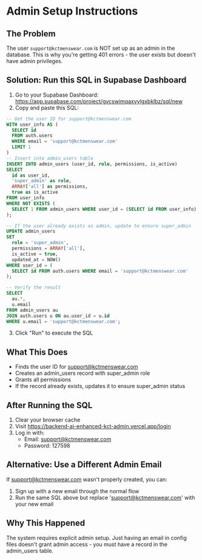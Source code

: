 # Admin Setup Instructions

## The Problem
The user `support@kctmenswear.com` is NOT set up as an admin in the database. This is why you're getting 401 errors - the user exists but doesn't have admin privileges.

## Solution: Run this SQL in Supabase Dashboard

1. Go to your Supabase Dashboard: https://app.supabase.com/project/gvcswimqaxvylgxbklbz/sql/new
2. Copy and paste this SQL:

```sql
-- Get the user ID for support@kctmenswear.com
WITH user_info AS (
  SELECT id 
  FROM auth.users 
  WHERE email = 'support@kctmenswear.com'
  LIMIT 1
)
-- Insert into admin_users table
INSERT INTO admin_users (user_id, role, permissions, is_active)
SELECT 
  id as user_id,
  'super_admin' as role,
  ARRAY['all'] as permissions,
  true as is_active
FROM user_info
WHERE NOT EXISTS (
  SELECT 1 FROM admin_users WHERE user_id = (SELECT id FROM user_info)
);

-- If the user already exists as admin, update to ensure super_admin
UPDATE admin_users 
SET 
  role = 'super_admin',
  permissions = ARRAY['all'],
  is_active = true,
  updated_at = NOW()
WHERE user_id = (
  SELECT id FROM auth.users WHERE email = 'support@kctmenswear.com'
);

-- Verify the result
SELECT 
  au.*,
  u.email
FROM admin_users au
JOIN auth.users u ON au.user_id = u.id
WHERE u.email = 'support@kctmenswear.com';
```

3. Click "Run" to execute the SQL

## What This Does
- Finds the user ID for support@kctmenswear.com
- Creates an admin_users record with super_admin role
- Grants all permissions
- If the record already exists, updates it to ensure super_admin status

## After Running the SQL
1. Clear your browser cache
2. Visit https://backend-ai-enhanced-kct-admin.vercel.app/login
3. Log in with:
   - Email: support@kctmenswear.com
   - Password: 127598

## Alternative: Use a Different Admin Email
If support@kctmenswear.com wasn't properly created, you can:
1. Sign up with a new email through the normal flow
2. Run the same SQL above but replace 'support@kctmenswear.com' with your new email

## Why This Happened
The system requires explicit admin setup. Just having an email in config files doesn't grant admin access - you must have a record in the admin_users table.
